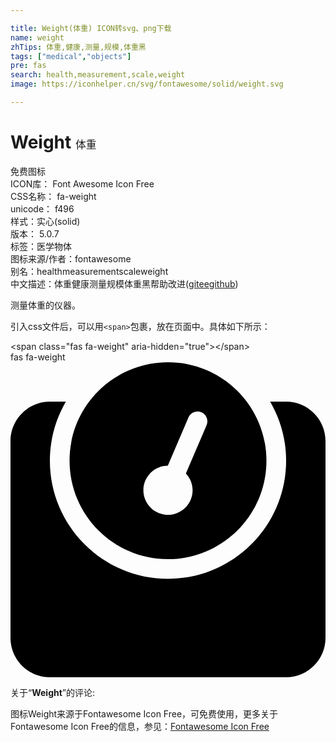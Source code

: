 ```yaml
---

title: Weight(体重) ICON转svg、png下载
name: weight
zhTips: 体重,健康,测量,规模,体重黑
tags: ["medical","objects"]
pre: fas
search: health,measurement,scale,weight
image: https://iconhelper.cn/svg/fontawesome/solid/weight.svg

---
```


# Weight  <small style="font-size: 60%;font-weight: 100">体重</small>


<div class="detail-page">
<p>
<span><span class="badge-success badge">免费图标</span> </span>
<br/>
<span>
ICON库：
<span class="badge-secondary badge">Font Awesome Icon Free</span> 
</span>
<br/>
<span>
CSS名称：
<span class="badge-secondary badge">fa-weight</span> 
</span>
<br/>
<span>
unicode：
<span class="badge-secondary badge">f496</span> 
<copy-btn content='f496' btn-title=""></copy-btn>
<copy-btn :content='String.fromCodePoint(parseInt("f496", 16))' btn-title="复制U"></copy-btn>
</span><br/><span>样式：<span class="badge-light badge">实心(solid)</span></span>
<br/>
<span>
版本：
<span class="badge-secondary badge">5.0.7</span> 
</span><br/><span>标签：<span class="badge-light badge"><router-link to="/tags/medical.html">医学</router-link></span><span class="badge-light badge"><router-link to="/tags/objects.html">物体</router-link></span></span>
<br/>
<span>图标来源/作者：<span class="badge-light badge">fontawesome</span></span> 
<br/>
<span>别名：<span class="badge-light badge">health</span><span class="badge-light badge">measurement</span><span class="badge-light badge">scale</span><span class="badge-light badge">weight</span></span><br/><span class="zh-detail">中文描述：<span class="badge-primary badge">体重</span><span class="badge-primary badge">健康</span><span class="badge-primary badge">测量</span><span class="badge-primary badge">规模</span><span class="badge-primary badge">体重黑</span><span class="help-link"><span>帮助改进</span>(<a href="https://gitee.com/liuwave/icon-helper/edit/master/json/fontawesome/solid/weight.json" target="_blank" rel="noopener noreferrer">gitee</a><a href="https://github.com/liuwave/icon-helper/edit/master/json/fontawesome/solid/weight.json" target="_blank" rel="noopener noreferrer">github</a></span>)</span><br/>
</p>
</div><div class="description description alert alert-light">测量体重的仪器。</div>
<div class="alert alert-dark">
  <i class="fas fa-weight fa-xs"></i>
  <i class="fas fa-weight fa-sm"></i>
  <i class="fas fa-weight fa-lg"></i>
  <i class="fas fa-weight fa-2x"></i>
  <i class="fas fa-weight fa-3x"></i>
  <i class="fas fa-weight fa-5x"></i>
  <i class="fas fa-weight fa-7x"></i>
</div>
<div>
  <p>引入css文件后，可以用<code>&lt;span&gt;</code>包裹，放在页面中。具体如下所示：    
  </p>
  <div class="alert alert-primary" style="font-size: 14px">
    &lt;span class="fas fa-weight" aria-hidden="true"&gt;&lt;/span&gt;
    <copy-btn content='<span class="fas fa-weight" aria-hidden="true"></span>'></copy-btn>
  </div>
  <div class="alert alert-secondary">
    <i class="fas fa-weight"
    style="font-size: 24px"
    aria-hidden="true"></i> fas fa-weight
    <copy-btn content="fas fa-weight" btn-title="复制图标名称"></copy-btn>
  </div>
</div>
<div id="svg" class="svg-wrap">
<svg xmlns="http://www.w3.org/2000/svg" viewBox="0 0 512 512"><path d="M448 64h-25.98C438.44 92.28 448 125.01 448 160c0 105.87-86.13 192-192 192S64 265.87 64 160c0-34.99 9.56-67.72 25.98-96H64C28.71 64 0 92.71 0 128v320c0 35.29 28.71 64 64 64h384c35.29 0 64-28.71 64-64V128c0-35.29-28.71-64-64-64zM256 320c88.37 0 160-71.63 160-160S344.37 0 256 0 96 71.63 96 160s71.63 160 160 160zm-.3-151.94l33.58-78.36c3.5-8.17 12.94-11.92 21.03-8.41 8.12 3.48 11.88 12.89 8.41 21l-33.67 78.55C291.73 188 296 197.45 296 208c0 22.09-17.91 40-40 40s-40-17.91-40-40c0-21.98 17.76-39.77 39.7-39.94z"/></svg>
</div>
<detail full-name='fa-weight'></detail>
<div class="icon-detail__container">
<p>关于“<b>Weight</b>”的评论:</p>
</div>
<Vssue title="关于“Weight”的评论" />    
<div><p>图标Weight来源于Fontawesome Icon Free，可免费使用，更多关于  Fontawesome Icon Free的信息，参见：<a target="_blank" href="https://iconhelper.cn/fontawesome.html">Fontawesome Icon Free</a>
</p></div>
